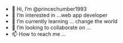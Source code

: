 - 👋 Hi, I’m @princechumber1993
- 👀 I’m interested in ...web app developer   
- 🌱 I’m currently learning ... change the world
- 💞️ I’m looking to collaborate on ...
- 📫 How to reach me ...

<!---
princechumber1993/princechumber1993 is a ✨ special ✨ repository because its `README.md` (this file) appears on your GitHub profile.
You can click the Preview link to take a look at your changes.
--->
